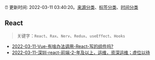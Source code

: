 :alarm_clock: 更新时间: 2022-03-11 03:40:20。[来源分类](../README.md)、[标签分类](../TAGS.md)、[时间分类](../TIMELINE.md)

## React


> 关键字：`React`、`Rax`、`Nerv`、`Redux`、`useEffect`、`Hooks`



- [2022-03-11-Vue-有啥办法调用-React-写的组件吗?](https://www.v2ex.com/t/839610) 
- [2022-03-11-深圳-react-前端-2-年及以上，运维，资深运维；虚位以待](https://www.v2ex.com/t/839590) 